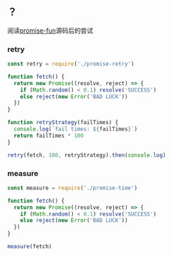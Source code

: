 ## ？

阅读[promise-fun](https://github.com/sindresorhus/promise-fun)源码后的尝试

### retry

````javascript
const retry = require('./promise-retry')

function fetch() {
  return new Promise((resolve, reject) => {
    if (Math.random() < 0.1) resolve('SUCCESS')
    else reject(new Error('BAD LUCK'))
  })
}

function retryStrategy(failTimes) {
  console.log(`fail times: ${failTimes}`)
  return failTimes * 100
}

retry(fetch, 100, retryStrategy).then(console.log)
````

### measure

````javascript
const measure = require('./promise-time')

function fetch() {
  return new Promise((resolve, reject) => {
    if (Math.random() < 0.1) resolve('SUCCESS')
    else reject(new Error('BAD LUCK'))
  })
}

measure(fetch)
````